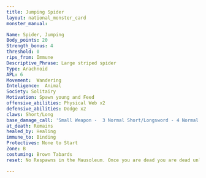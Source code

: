 ```yaml
---
title: Jumping Spider 
layout: national_monster_card
monster_manual: 

Name: Spider, Jumping
Body_points: 20
Strength_bonus: 4
threshold: 0
rips_from: Immune
Descriptive_Phrase: Large striped spider
Type: Arachnoid
APL: 6
Movement:  Wandering
Inteligence:  Animal
Society: Solitairy
Motivation: Spawn young and Feed
offensive_abilities: Physical Web x2
defensive_abilities: Dodge x2
claws: Short/Long
base_damage_call: 'Small Weapon -  3 Normal Short/Longsword - 4 Normal'
at_death: Remains
healed_by: Healing
immune_to: Binding
Protectives: None to Start
Zone: B
costuming: Brown Tabards
reset: No Respawns in the Mausoleum. Once you are dead you are dead unless the other NPCS can bring you back using their skills if intelligent enough to do so

---
```


